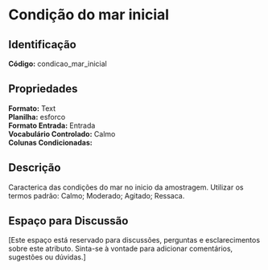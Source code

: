 # Condição do mar inicial

## Identificação
**Código:** condicao_mar_inicial

## Propriedades
**Formato:** Text  
**Planilha:** esforco  
**Formato Entrada:** Entrada  
**Vocabulário Controlado:** Calmo  
**Colunas Condicionadas:**   

## Descrição
Caracterica das condições do mar no inicio da amostragem. Utilizar os termos padrão: Calmo; Moderado; Agitado; Ressaca.

## Espaço para Discussão
[Este espaço está reservado para discussões, perguntas e esclarecimentos sobre este atributo. Sinta-se à vontade para adicionar comentários, sugestões ou dúvidas.]
